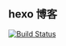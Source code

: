 ## hexo 博客
[![Build Status](https://travis-ci.org/wxiguo/wxiguo.github.io.svg?branch=hexo)](https://travis-ci.org/wxiguo/wxiguo.github.io)
